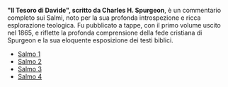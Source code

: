 **"Il Tesoro di Davide", scritto da Charles H. Spurgeon**, è un commentario completo sui Salmi, noto per la sua profonda introspezione e ricca esplorazione teologica. Fu pubblicato a tappe, con il primo volume uscito nel 1865, e riflette la profonda comprensione della fede cristiana di Spurgeon e la sua eloquente esposizione dei testi biblici.

- [Salmo 1](./salmo001.md)
- [Salmo 2](./salmo002.md)
- [Salmo 3](./salmo003.md)
- [Salmo 4](./salmo004.md)
